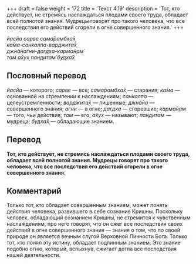 +++
draft = false
weight = 172
title = 'Текст 4.19'
description = 'Тот, кто действует, не стремясь наслаждаться плодами своего труда, обладает всей полнотой знания. Мудрецы говорят про такого человека, что все последствия его действий сгорели в огне совершенного знания.'
+++

_йасйа сарве сама̄рамбха̄х̣  
ка̄ма-сан̇калпа-варджита̄х̣  
джн̃а̄на̄гни-дагдха-карма̄н̣ам̇  
там а̄хух̣ пан̣д̣итам̇ будха̄х̣_

## Пословный перевод

_йасйа_ — которого; _сарве_ — все; _сама̄рамбха̄х̣_ — старания; _ка̄ма_ — основанной на стремлении к наслаждениям; _сан̇калпа_ — целеустремленности; _варджита̄х̣_ — лишенные; _джн̃а̄на_ — совершенного знания; _агни_ — в огне; _дагдха_ — сгоревшие; _карма̄н̣ам_ — того, чьи действия; _там_ — его; _а̄хух̣_ — называют; _пан̣д̣итам_ — мудреца; _будха̄х̣_ — обладающие знанием.

## Перевод

**Тот, кто действует, не стремясь наслаждаться плодами своего труда, обладает всей полнотой знания. Мудрецы говорят про такого человека, что все последствия его действий сгорели в огне совершенного знания.**

## Комментарий

Только тот, кто обладает совершенным знанием, может понять действия человека, развившего в себе сознание Кришны. Поскольку человек, обладающий сознанием Кришны, не стремится к чувственным наслаждениям, про него говорят, что он сжег все последствия своих действий в огне совершенного знания — знания о том, что по своей природе он является вечным слугой Верховной Личности Бога. Только тот, кто понял эту истину, обладает подлинным знанием. Это знание подобно огню, который, вспыхнув, сжигает дотла все последствия нашей деятельности.
